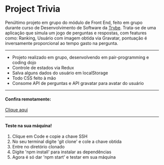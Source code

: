 <h1>Project Trivia</h1>


Penúltimo projeto em grupo do módulo de Front End, feito em grupo durante curso de Desenvolvimento de Software da <a href="https://www.betrybe.com/" target="_blank" >Trybe</a>. Trata-se de uma aplicação que simula um jogo de perguntas e respostas, com features como: Ranking, Usuário com imagem obtida via Gravatar, pontuação é inversamente proporcional ao tempo gasto na pergunta.

<hr>
<ul>
  <li>Projeto realizado em grupo, desenvolvendo em pair-programming e coding dojo</li>
  <li>Controle de estados via Redux</li>
  <li>Salva alguns dados do usuário em localStorage</li>
  <li>Todo CSS feito à mão</li>
  <li>Consome API de perguntas e API gravatar para avatar do usuário</li>
</ul>
<hr>
<h4>Confira remotamente:</h4> <a href="https://trivia-redux-eight.vercel.app/" targe='_blank'>Clique aqui</a>
<hr>

<h4>Teste na sua máquina!</h4>
<ol>
  <li>Clique em Code e copie a chave SSH</li>
  <li>No seu terminal digite 'git clone' e cole a chave obtida</li>
  <li>Entre no diretório clonado</li>
  <li>Digite 'npm install' para instalar as dependências</li>
  <li>Agora é só dar 'npm start' e testar em sua máquina</li>
</ol>
